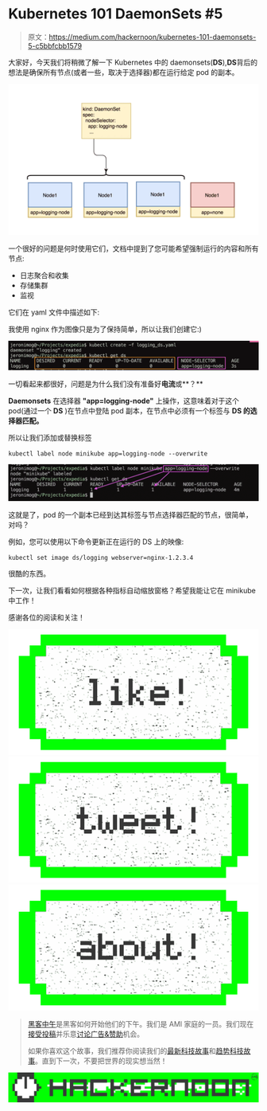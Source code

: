 # Kubernetes 101 DaemonSets #5

> 原文：<https://medium.com/hackernoon/kubernetes-101-daemonsets-5-c5bbfcbb1579>

大家好，今天我们将稍微了解一下 Kubernetes 中的 daemonsets(**DS**),**DS**背后的想法是确保所有节点(或者一些，取决于选择器)都在运行给定 pod 的副本。

![](img/91317d8413e710196b1bcac8842f94a8.png)

一个很好的问题是何时使用它们，文档中提到了您可能希望强制运行的内容和所有节点:

*   日志聚合和收集
*   存储集群
*   监视

它们在 yaml 文件中描述如下:

我使用 nginx 作为图像只是为了保持简单，所以让我们创建它:)

![](img/131a2303fecd5dce70208a84965a8693.png)

一切看起来都很好，问题是为什么我们没有准备好**电流**或**？**

**Daemonsets** 在选择器 **"app=logging-node"** 上操作，这意味着对于这个 pod(通过一个 **DS** )在节点中登陆 pod 副本，在节点中必须有一个标签与 **DS 的选择器匹配。**

所以让我们添加或替换标签

```
kubectl label node minikube app=logging-node --overwrite
```

![](img/12588b0564865e1b740ed40fe7737672.png)

这就是了，pod 的一个副本已经到达其标签与节点选择器匹配的节点，很简单，对吗？

例如，您可以使用以下命令更新正在运行的 DS 上的映像:

```
kubectl set image ds/logging webserver=nginx-1.2.3.4
```

很酷的东西。

下一次，让我们看看如何根据各种指标自动缩放窗格？希望我能让它在 minikube 中工作！

感谢各位的阅读和关注！

[![](img/50ef4044ecd4e250b5d50f368b775d38.png)](http://bit.ly/HackernoonFB)[![](img/979d9a46439d5aebbdcdca574e21dc81.png)](https://goo.gl/k7XYbx)[![](img/2930ba6bd2c12218fdbbf7e02c8746ff.png)](https://goo.gl/4ofytp)

> [黑客中午](http://bit.ly/Hackernoon)是黑客如何开始他们的下午。我们是 AMI 家庭的一员。我们现在[接受投稿](http://bit.ly/hackernoonsubmission)并乐意[讨论广告&赞助](mailto:partners@amipublications.com)机会。
> 
> 如果你喜欢这个故事，我们推荐你阅读我们的[最新科技故事](http://bit.ly/hackernoonlatestt)和[趋势科技故事](https://hackernoon.com/trending)。直到下一次，不要把世界的现实想当然！

![](img/be0ca55ba73a573dce11effb2ee80d56.png)